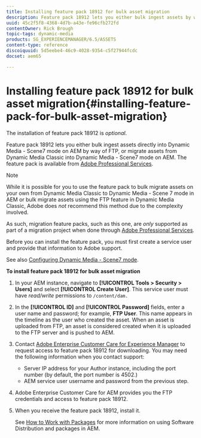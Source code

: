 ```yaml
---
title: Installing feature pack 18912 for bulk asset migration
description: Feature pack 18912 lets you either bulk ingest assets by way of FTP, or migrate assets from Dynamic Media Classic into Dynamic Media on AEM. This optional feature pack is available from Adobe support.
uuid: 45c2f5f8-4368-4d7b-a43e-fe96cfb272fd
contentOwner: Rick Brough
topic-tags: dynamic-media
products: SG_EXPERIENCEMANAGER/6.5/ASSETS
content-type: reference
discoiquuid: 5d5eebe4-46c9-4028-9354-c5f27944fcdc
docset: aem65

---
```


# Installing feature pack 18912 for bulk asset migration{#installing-feature-pack-for-bulk-asset-migration}

The installation of feature pack 18912 is *optional*.

Feature pack 18912 lets you either bulk ingest assets directly into Dynamic Media - Scene7 mode on AEM by way of FTP, or migrate assets from Dynamic Media Classic into Dynamic Media - Scene7 mode on AEM. The feature pack is available from [Adobe Professional Services](https://www.adobe.com/experience-cloud/consulting-services.html).

>[!NOTE]
>
>While it is possible for you to use the feature pack to bulk migrate assets on your own from Dynamic Media Classic to Dynamic Media - Scene 7 mode in AEM or bulk migrate assets using the FTP feature in Dynamic Media Classic, Adobe does *not* recommend this method due to the complexity involved.
>
>As such, migration feature packs, such as this one, are *only* supported as part of a migration project when done through [Adobe Professional Services](https://www.adobe.com/experience-cloud/consulting-services.html).

Before you can install the feature pack, you must first create a service user and provide that information to Adobe support.

See also [Configuring Dynamic Media - Scene7 mode](/help/assets/config-dms7.md).

**To install feature pack 18912 for bulk asset migration**

1. In your AEM instance, navigate to **[!UICONTROL Tools > Security > Users]** and select **[!UICONTROL Create User]**. This service user must have *read/write* permissions to `/content/dam.`
1. In the **[!UICONTROL ID]** and **[!UICONTROL Password]** fields, enter a user name and password; for example, **FTP User**. This name appears in the timeline as the user who created the asset. When an asset is uploaded from FTP, an asset is considered created when it is uploaded to the FTP server and is pushed to AEM.
1. Contact [Adobe Enterprise Customer Care for Experience Manager](https://helpx.adobe.com/contact/enterprise-support.ec.html) to request access to feature pack 18912 for downloading. You may need the following information when you contact support:

    * Server IP address for your Author instance, including the port number (by default, the port number is 4502.)
    * AEM service user username and password from the previous step.

1. Adobe Enterprise Customer Care for AEM provides you the FTP credentials and access to feature pack 18912.
1. When you receive the feature pack 18912, install it.

   See [How to Work with Packages](/help/sites-administering/package-manager.md) for more information on using Software Distribution and packages in AEM.
